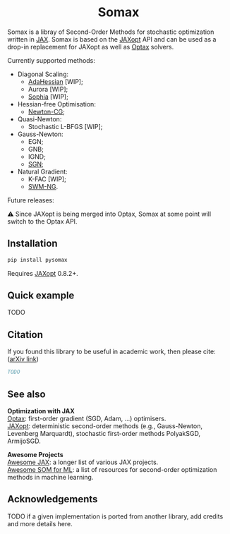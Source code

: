 <h1 align='center'>Somax</h1>

Somax is a libray of Second-Order Methods for stochastic optimization 
written in [JAX](https://github.com/google/jax).
Somax is based on the [JAXopt](https://github.com/google/jaxopt) API and can be used as a drop-in 
replacement for JAXopt as well as 
[Optax](https://github.com/google-deepmind/optax) solvers.

Currently supported methods:
- Diagonal Scaling:
    - [AdaHessian](https://arxiv.org/abs/2006.00719) [WIP];
    - Aurora [WIP];
    - [Sophia](https://arxiv.org/abs/2305.14342) [WIP];
- Hessian-free Optimisation:
    - [Newton-CG](https://academic.oup.com/imajna/article/39/2/545/4959058);
- Quasi-Newton:
    - Stochastic L-BFGS [WIP];
- Gauss-Newton:
    - EGN;
    - GNB;
    - IGND;
    - [SGN](https://arxiv.org/abs/2006.02409);
- Natural Gradient:
    - K-FAC [WIP];
    - [SWM-NG](https://arxiv.org/abs/1906.02353).


Future releases:

⚠️ Since JAXopt is being merged into Optax, 
Somax at some point will switch to the Optax API.  



## Installation

```bash
pip install pysomax
```

Requires [JAXopt](https://github.com/patrick-kidger/equinox) 0.8.2+.




## Quick example

TODO




## Citation

If you found this library to be useful in academic work, then please cite:
([arXiv link](TODO))

```bibtex
TODO
```



## See also

**Optimization with JAX**  
[Optax](https://github.com/google-deepmind/optax): first-order gradient (SGD, Adam, ...) optimisers.  
[JAXopt](https://github.com/google/jaxopt): deterministic second-order methods (e.g., Gauss-Newton, Levenberg
Marquardt), stochastic first-order methods PolyakSGD, ArmijoSGD.

**Awesome Projects**  
[Awesome JAX](https://github.com/n2cholas/awesome-jax): a longer list of various JAX projects.  
[Awesome SOM for ML](https://github.com/cor3bit/awesome-som4ml): a list
of resources for second-order optimization methods in machine learning.  





## Acknowledgements

TODO if a given implementation is ported from another library, 
add credits and more details here.


